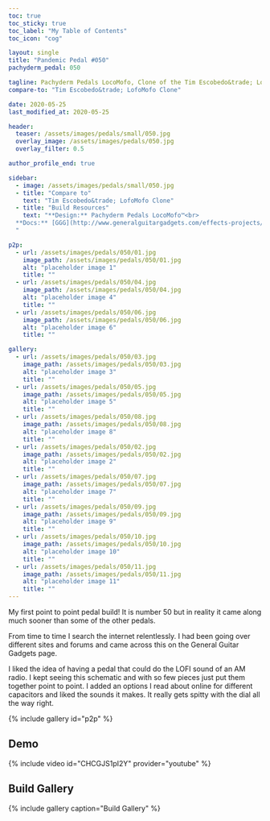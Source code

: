 ```yaml
---
toc: true
toc_sticky: true
toc_label: "My Table of Contents"
toc_icon: "cog"

layout: single
title: "Pandemic Pedal #050"
pachyderm_pedal: 050

tagline: Pachyderm Pedals LocoMofo, Clone of the Tim Escobedo&trade; LofoMofo
compare-to: "Tim Escobedo&trade; LofoMofo Clone"

date: 2020-05-25
last_modified_at: 2020-05-25

header:
  teaser: /assets/images/pedals/small/050.jpg
  overlay_image: /assets/images/pedals/050.jpg
  overlay_filter: 0.5

author_profile_end: true

sidebar:
  - image: /assets/images/pedals/small/050.jpg
  - title: "Compare to"
    text: "Tim Escobedo&trade; LofoMofo Clone"
  - title: "Build Resources"
    text: "**Design:** Pachyderm Pedals LocoMofo™<br>
  **Docs:** [GGG](http://www.generalguitargadgets.com/effects-projects/filters-other/lofo/)
  "

p2p:
  - url: /assets/images/pedals/050/01.jpg
    image_path: /assets/images/pedals/050/01.jpg
    alt: "placeholder image 1"
    title: ""
  - url: /assets/images/pedals/050/04.jpg
    image_path: /assets/images/pedals/050/04.jpg
    alt: "placeholder image 4"
    title: ""
  - url: /assets/images/pedals/050/06.jpg
    image_path: /assets/images/pedals/050/06.jpg
    alt: "placeholder image 6"
    title: ""

gallery:
  - url: /assets/images/pedals/050/03.jpg
    image_path: /assets/images/pedals/050/03.jpg
    alt: "placeholder image 3"
    title: ""
  - url: /assets/images/pedals/050/05.jpg
    image_path: /assets/images/pedals/050/05.jpg
    alt: "placeholder image 5"
    title: ""
  - url: /assets/images/pedals/050/08.jpg
    image_path: /assets/images/pedals/050/08.jpg
    alt: "placeholder image 8"
    title: ""
  - url: /assets/images/pedals/050/02.jpg
    image_path: /assets/images/pedals/050/02.jpg
    alt: "placeholder image 2"
    title: ""
  - url: /assets/images/pedals/050/07.jpg
    image_path: /assets/images/pedals/050/07.jpg
    alt: "placeholder image 7"
    title: ""
  - url: /assets/images/pedals/050/09.jpg
    image_path: /assets/images/pedals/050/09.jpg
    alt: "placeholder image 9"
    title: ""
  - url: /assets/images/pedals/050/10.jpg
    image_path: /assets/images/pedals/050/10.jpg
    alt: "placeholder image 10"
    title: ""
  - url: /assets/images/pedals/050/11.jpg
    image_path: /assets/images/pedals/050/11.jpg
    alt: "placeholder image 11"
    title: ""
---
```


My first point to point pedal build! It is number 50 but in reality it came along much sooner than some of the other pedals.

From time to time I search the internet relentlessly. I had been going over different sites and forums and came across this on the General Guitar Gadgets page.

I liked the idea of having a pedal that could do the LOFI sound of an AM radio. I kept seeing this schematic and with so few pieces just put them together point to point. I added an options I read about online for different capacitors and liked the sounds it makes. It really gets spitty with the dial all the way right.

{% include gallery id="p2p" %}

## Demo

{% include video id="CHCGJS1pI2Y" provider="youtube" %}

## Build Gallery
{% include gallery caption="Build Gallery" %}